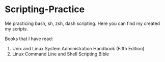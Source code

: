 # Scripting-Practice
Me practicing bash, sh, zsh, dash scripting. Here you can find my created my scripts.

Books that I have read:

1. Unix and Linux System Administration Handbook (Fifth Edition)<br>
2. Linux Command Line and Shell Scripting Bible
